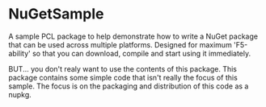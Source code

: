 # NuGetSample

A sample PCL package to help demonstrate how to write a NuGet package that can be used across multiple platforms.  Designed for maximum 'F5-ability' so that you can download, compile and start using it immediately.

BUT... you don't realy want to use the contents of this package.  This package contains some simple code that isn't really the focus of this sample.  The focus is on the packaging and distribution of this code as a nupkg.

